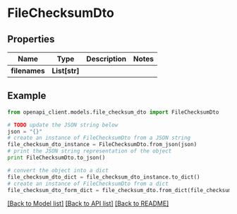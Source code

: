 # FileChecksumDto


## Properties
Name | Type | Description | Notes
------------ | ------------- | ------------- | -------------
**filenames** | **List[str]** |  | 

## Example

```python
from openapi_client.models.file_checksum_dto import FileChecksumDto

# TODO update the JSON string below
json = "{}"
# create an instance of FileChecksumDto from a JSON string
file_checksum_dto_instance = FileChecksumDto.from_json(json)
# print the JSON string representation of the object
print FileChecksumDto.to_json()

# convert the object into a dict
file_checksum_dto_dict = file_checksum_dto_instance.to_dict()
# create an instance of FileChecksumDto from a dict
file_checksum_dto_form_dict = file_checksum_dto.from_dict(file_checksum_dto_dict)
```
[[Back to Model list]](../README.md#documentation-for-models) [[Back to API list]](../README.md#documentation-for-api-endpoints) [[Back to README]](../README.md)


